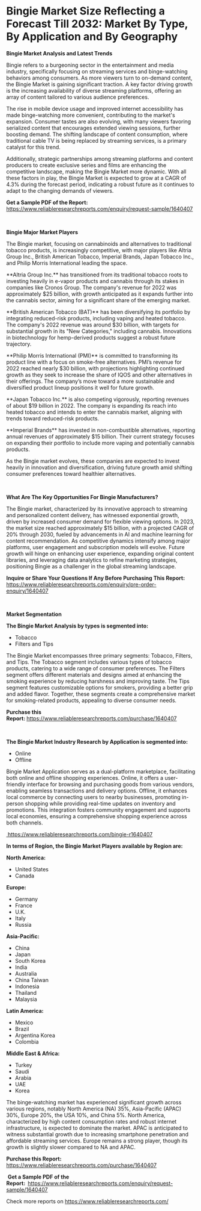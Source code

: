 <p><h1>Bingie Market Size Reflecting a Forecast Till 2032: Market By Type, By Application and By Geography</h1></p><p><strong>Bingie Market Analysis and Latest Trends</strong></p>
<p><p>Bingie refers to a burgeoning sector in the entertainment and media industry, specifically focusing on streaming services and binge-watching behaviors among consumers. As more viewers turn to on-demand content, the Bingie Market is gaining significant traction. A key factor driving growth is the increasing availability of diverse streaming platforms, offering an array of content tailored to various audience preferences.</p><p>The rise in mobile device usage and improved internet accessibility has made binge-watching more convenient, contributing to the market's expansion. Consumer tastes are also evolving, with many viewers favoring serialized content that encourages extended viewing sessions, further boosting demand. The shifting landscape of content consumption, where traditional cable TV is being replaced by streaming services, is a primary catalyst for this trend.</p><p>Additionally, strategic partnerships among streaming platforms and content producers to create exclusive series and films are enhancing the competitive landscape, making the Bingie Market more dynamic. With all these factors in play, the Bingie Market is expected to grow at a CAGR of 4.3% during the forecast period, indicating a robust future as it continues to adapt to the changing demands of viewers.</p></p>
<p><strong>Get a Sample PDF of the Report:&nbsp;</strong> <a href="https://www.reliableresearchreports.com/enquiry/request-sample/1640407?utm_campaign=2119&utm_medium=2&utm_source=Github&utm_content=ia&utm_term=06022025&utm_id=bingie">https://www.reliableresearchreports.com/enquiry/request-sample/1640407</a></p>
<p>&nbsp;</p>
<p><strong>Bingie Major Market Players</strong></p>
<p><p>The Bingie market, focusing on cannabinoids and alternatives to traditional tobacco products, is increasingly competitive, with major players like Altria Group Inc., British American Tobacco, Imperial Brands, Japan Tobacco Inc., and Philip Morris International leading the space.</p><p>**Altria Group Inc.** has transitioned from its traditional tobacco roots to investing heavily in e-vapor products and cannabis through its stakes in companies like Cronos Group. The company's revenue for 2022 was approximately $25 billion, with growth anticipated as it expands further into the cannabis sector, aiming for a significant share of the emerging market.</p><p>**British American Tobacco (BAT)** has been diversifying its portfolio by integrating reduced-risk products, including vaping and heated tobacco. The company's 2022 revenue was around $30 billion, with targets for substantial growth in its "New Categories," including cannabis. Innovations in biotechnology for hemp-derived products suggest a robust future trajectory.</p><p>**Philip Morris International (PMI)** is committed to transforming its product line with a focus on smoke-free alternatives. PMI’s revenue for 2022 reached nearly $30 billion, with projections highlighting continued growth as they seek to increase the share of IQOS and other alternatives in their offerings. The company’s move toward a more sustainable and diversified product lineup positions it well for future growth.</p><p>**Japan Tobacco Inc.** is also competing vigorously, reporting revenues of about $19 billion in 2022. The company is expanding its reach into heated tobacco and intends to enter the cannabis market, aligning with trends toward reduced-risk products.</p><p>**Imperial Brands** has invested in non-combustible alternatives, reporting annual revenues of approximately $15 billion. Their current strategy focuses on expanding their portfolio to include more vaping and potentially cannabis products.</p><p>As the Bingie market evolves, these companies are expected to invest heavily in innovation and diversification, driving future growth amid shifting consumer preferences toward healthier alternatives.</p></p>
<p>&nbsp;</p>
<p><strong>What Are The Key Opportunities For Bingie Manufacturers?</strong></p>
<p><p>The Bingie market, characterized by its innovative approach to streaming and personalized content delivery, has witnessed exponential growth, driven by increased consumer demand for flexible viewing options. In 2023, the market size reached approximately $15 billion, with a projected CAGR of 20% through 2030, fueled by advancements in AI and machine learning for content recommendation. As competitive dynamics intensify among major platforms, user engagement and subscription models will evolve. Future growth will hinge on enhancing user experience, expanding original content libraries, and leveraging data analytics to refine marketing strategies, positioning Bingie as a challenger in the global streaming landscape.</p></p>
<p><strong>Inquire or Share Your Questions If Any Before Purchasing This Report:</strong> <a href="https://www.reliableresearchreports.com/enquiry/pre-order-enquiry/1640407?utm_campaign=2119&utm_medium=2&utm_source=Github&utm_content=ia&utm_term=06022025&utm_id=bingie">https://www.reliableresearchreports.com/enquiry/pre-order-enquiry/1640407</a></p>
<p>&nbsp;</p>
<p><strong>Market Segmentation</strong></p>
<p><strong>The Bingie Market Analysis by types is segmented into:</strong></p>
<p><ul><li>Tobacco</li><li>Filters and Tips</li></ul></p>
<p><p>The Bingie Market encompasses three primary segments: Tobacco, Filters, and Tips. The Tobacco segment includes various types of tobacco products, catering to a wide range of consumer preferences. The Filters segment offers different materials and designs aimed at enhancing the smoking experience by reducing harshness and improving taste. The Tips segment features customizable options for smokers, providing a better grip and added flavor. Together, these segments create a comprehensive market for smoking-related products, appealing to diverse consumer needs.</p></p>
<p><strong>Purchase this Report:&nbsp;</strong><a href="https://www.reliableresearchreports.com/purchase/1640407?utm_campaign=2119&utm_medium=2&utm_source=Github&utm_content=ia&utm_term=06022025&utm_id=bingie">https://www.reliableresearchreports.com/purchase/1640407</a></p>
<p>&nbsp;</p>
<p><strong>The Bingie Market Industry Research by Application is segmented into:</strong></p>
<p><ul><li>Online</li><li>Offline</li></ul></p>
<p><p>Bingie Market Application serves as a dual-platform marketplace, facilitating both online and offline shopping experiences. Online, it offers a user-friendly interface for browsing and purchasing goods from various vendors, enabling seamless transactions and delivery options. Offline, it enhances local commerce by connecting users to nearby businesses, promoting in-person shopping while providing real-time updates on inventory and promotions. This integration fosters community engagement and supports local economies, ensuring a comprehensive shopping experience across both channels.</p></p>
<p><a href="https://www.reliableresearchreports.com/bingie-r1640407?utm_campaign=2119&utm_medium=2&utm_source=Github&utm_content=ia&utm_term=06022025&utm_id=bingie">&nbsp;https://www.reliableresearchreports.com/bingie-r1640407</a></p>
<p><strong>In terms of Region, the Bingie Market Players available by Region are:</strong></p>
<p>
    <p> <strong> North America: </strong>
        <ul>
            <li>United States</li>
            <li>Canada</li>
        </ul>
        </p> 
    <p> <strong> Europe: </strong>
        <ul>
            <li>Germany</li>
            <li>France</li>
            <li>U.K.</li>
            <li>Italy</li>
            <li>Russia</li>
        </ul>
        </p> 
    <p> <strong> Asia-Pacific: </strong>
        <ul>
            <li>China</li>
            <li>Japan</li>
            <li>South Korea</li>
            <li>India</li>
            <li>Australia</li>
            <li>China Taiwan</li>
            <li>Indonesia</li>
            <li>Thailand</li>
            <li>Malaysia</li>
        </ul>
        </p> 
    <p> <strong> Latin America: </strong>
        <ul>
            <li>Mexico</li>
            <li>Brazil</li>
            <li>Argentina Korea</li>
            <li>Colombia</li>
        </ul>
        </p> 
    <p> <strong> Middle East & Africa: </strong>
        <ul>
            <li>Turkey</li>
            <li>Saudi</li>
            <li>Arabia</li>
            <li>UAE</li>
            <li>Korea</li>
        </ul>
    </p>
    </p>
<p><p>The binge-watching market has experienced significant growth across various regions, notably North America (NA) 35%, Asia-Pacific (APAC) 30%, Europe 20%, the USA 10%, and China 5%. North America, characterized by high content consumption rates and robust internet infrastructure, is expected to dominate the market. APAC is anticipated to witness substantial growth due to increasing smartphone penetration and affordable streaming services. Europe remains a strong player, though its growth is slightly slower compared to NA and APAC.</p></p>
<p><strong>Purchase this Report: </strong><a href="https://www.reliableresearchreports.com/purchase/1640407?utm_campaign=2119&utm_medium=2&utm_source=Github&utm_content=ia&utm_term=06022025&utm_id=bingie">https://www.reliableresearchreports.com/purchase/1640407</a></p>
<p>&nbsp;<strong>Get a Sample PDF of the Report:&nbsp;&nbsp;</strong><a href="https://www.reliableresearchreports.com/enquiry/request-sample/1640407?utm_campaign=2119&utm_medium=2&utm_source=Github&utm_content=ia&utm_term=06022025&utm_id=bingie">https://www.reliableresearchreports.com/enquiry/request-sample/1640407</a></p>
<p><strong></strong></p>
<p>Check more reports on <a href="https://www.reliableresearchreports.com/?utm_campaign=2119&utm_medium=2&utm_source=Github&utm_content=ia&utm_term=06022025&utm_id=bingie">https://www.reliableresearchreports.com/</a></p>